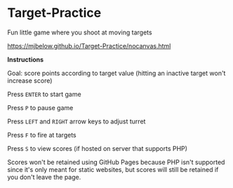 # Target-Practice
Fun little game where you shoot at moving targets

https://mjbelow.github.io/Target-Practice/nocanvas.html

**Instructions**

Goal: score points according to target value (hitting an inactive target won't increase score)

Press `ENTER` to start game

Press `P` to pause game

Press `LEFT` and `RIGHT` arrow keys to adjust turret

Press `F` to fire at targets

Press `S` to view scores (if hosted on server that supports PHP)

Scores won't be retained using GitHub Pages because PHP isn't supported since it's only meant for static websites, but scores will still be retained if you don't leave the page.

